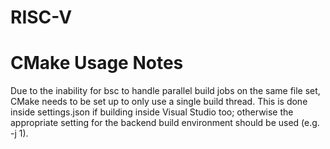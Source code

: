 # RISC-V

# CMake Usage Notes
Due to the inability for bsc to handle parallel build jobs on the same file set, CMake needs to be set up to only use a single build thread.   This is done inside settings.json if building inside Visual Studio too; otherwise the appropriate setting for the backend build environment should be used (e.g. -j 1).
